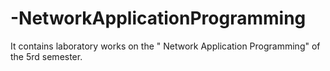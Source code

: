 # -NetworkApplicationProgramming
It contains laboratory works on the " Network Application Programming" of the 5rd semester.
